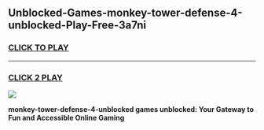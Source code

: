 
## Unblocked-Games-monkey-tower-defense-4-unblocked-Play-Free-3a7ni
<h3>
<a href="https://premium76.site?title=monkey-tower-defense-4-unblocked&ref=20M">CLICK TO PLAY</a></h3>
<hr>

<h3>
<a href="https://premium76.site?title=monkey-tower-defense-4-unblocked&ref=20M">CLICK 2 PLAY</a>
  
</h3>

<a href="https://premium76.site?title=monkey-tower-defense-4-unblocked&ref=19M"><img src="https://clearcache.store/games.png"></a>


**monkey-tower-defense-4-unblocked games unblocked: Your Gateway to Fun and Accessible Online Gaming**
